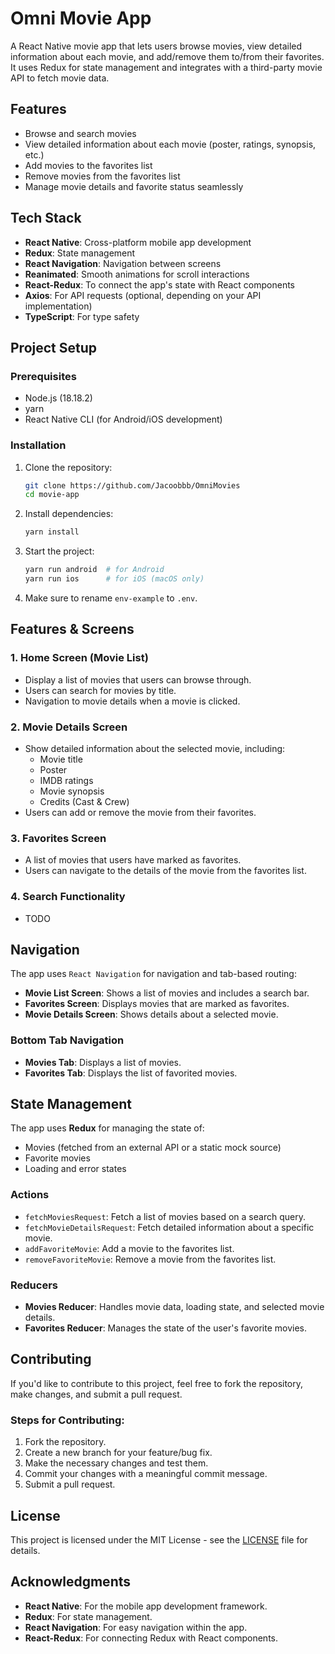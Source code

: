 # Omni Movie App

A React Native movie app that lets users browse movies, view detailed information about each movie, and add/remove them to/from their favorites. It uses Redux for state management and integrates with a third-party movie API to fetch movie data.

## Features

- Browse and search movies
- View detailed information about each movie (poster, ratings, synopsis, etc.)
- Add movies to the favorites list
- Remove movies from the favorites list
- Manage movie details and favorite status seamlessly

## Tech Stack

- **React Native**: Cross-platform mobile app development
- **Redux**: State management
- **React Navigation**: Navigation between screens
- **Reanimated**: Smooth animations for scroll interactions
- **React-Redux**: To connect the app's state with React components
- **Axios**: For API requests (optional, depending on your API implementation)
- **TypeScript**: For type safety

## Project Setup

### Prerequisites

- Node.js (18.18.2)
- yarn
- React Native CLI (for Android/iOS development)

### Installation

1. Clone the repository:

   ```bash
   git clone https://github.com/Jacoobbb/OmniMovies
   cd movie-app
   ```

2. Install dependencies:

   ```bash
   yarn install
   ```

3. Start the project:

   ```bash
   yarn run android  # for Android
   yarn run ios      # for iOS (macOS only)
   ```

4. Make sure to rename `env-example` to `.env`.

## Features & Screens

### 1. **Home Screen (Movie List)**
- Display a list of movies that users can browse through.
- Users can search for movies by title.
- Navigation to movie details when a movie is clicked.

### 2. **Movie Details Screen**
- Show detailed information about the selected movie, including:
  - Movie title
  - Poster
  - IMDB ratings
  - Movie synopsis
  - Credits (Cast & Crew)
- Users can add or remove the movie from their favorites.

### 3. **Favorites Screen**
- A list of movies that users have marked as favorites.
- Users can navigate to the details of the movie from the favorites list.

### 4. **Search Functionality**
- TODO

## Navigation

The app uses `React Navigation` for navigation and tab-based routing:

- **Movie List Screen**: Shows a list of movies and includes a search bar.
- **Favorites Screen**: Displays movies that are marked as favorites.
- **Movie Details Screen**: Shows details about a selected movie.

### Bottom Tab Navigation

- **Movies Tab**: Displays a list of movies.
- **Favorites Tab**: Displays the list of favorited movies.

## State Management

The app uses **Redux** for managing the state of:
- Movies (fetched from an external API or a static mock source)
- Favorite movies
- Loading and error states

### Actions

- `fetchMoviesRequest`: Fetch a list of movies based on a search query.
- `fetchMovieDetailsRequest`: Fetch detailed information about a specific movie.
- `addFavoriteMovie`: Add a movie to the favorites list.
- `removeFavoriteMovie`: Remove a movie from the favorites list.

### Reducers

- **Movies Reducer**: Handles movie data, loading state, and selected movie details.
- **Favorites Reducer**: Manages the state of the user's favorite movies.


## Contributing

If you'd like to contribute to this project, feel free to fork the repository, make changes, and submit a pull request.

### Steps for Contributing:

1. Fork the repository.
2. Create a new branch for your feature/bug fix.
3. Make the necessary changes and test them.
4. Commit your changes with a meaningful commit message.
5. Submit a pull request.

## License

This project is licensed under the MIT License - see the [LICENSE](LICENSE) file for details.

## Acknowledgments

- **React Native**: For the mobile app development framework.
- **Redux**: For state management.
- **React Navigation**: For easy navigation within the app.
- **React-Redux**: For connecting Redux with React components.